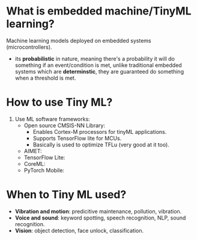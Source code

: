 # What is embedded machine/TinyML learning?
Machine learning models deployed on embedded systems (microcontrollers).
- its **probabilistic** in nature, meaning there's a probability it will do something if an event/condition is met, unlike traditional embedded systems which are **determinstic**, they are guaranteed do something when a threshold is met. 

# How to use Tiny ML?
1. Use ML software frameworks:
    - Open source CMSIS-NN Library:
        - Enables Cortex-M processors for tinyML applications.
        - Supports TensorFlow lite for MCUs.
        - Basically is used to optimize TFLu (very good at it too).
    - AIMET:
    - TensorFlow Lite:
    - CoreML:
    - PyTorch Mobile:

# When to Tiny ML used?
- **Vibration and motion**: predicitive maintenance, pollution, vibration.
- **Voice and sound**: keyword spotting, speech recognition, NLP, sound recognition.
- **Vision**: object detection, face unlock, classification.